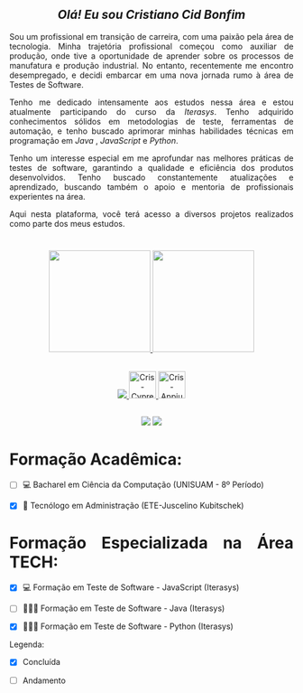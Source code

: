 <span align="center">


## *Olá! Eu sou Cristiano Cid Bonfim*

</span>

<span align="justify">
  
Sou um profissional em transição de carreira, com uma paixão pela área de tecnologia. Minha trajetória profissional começou como auxiliar de produção, onde tive a oportunidade de aprender sobre os processos de manufatura e produção industrial. No entanto, recentemente me encontro desempregado, e decidi embarcar em uma nova jornada rumo à área de Testes de Software.

Tenho me dedicado intensamente aos estudos nessa área e estou atualmente participando do curso da *Iterasys*. Tenho adquirido conhecimentos sólidos em metodologias de teste, ferramentas de automação, e tenho buscado aprimorar minhas habilidades técnicas em programação em *Java* , *JavaScript* e *Python*.

Tenho um interesse especial em me aprofundar nas melhores práticas de testes de software, garantindo a qualidade e eficiência dos produtos desenvolvidos. Tenho buscado constantemente atualizações e aprendizado, buscando também o apoio e mentoria de profissionais experientes na área.

Aqui nesta plataforma, você terá acesso a diversos projetos realizados como parte dos meus estudos.
  
</span>

#


<span align="center">
  
<div align="center">
  <a href="https://github.com/cristianocid">
  <img height="180em" src="https://github-readme-stats.vercel.app/api?username=cristianocid&show_icons=true&theme=codeSTACKr"/>
  <img height="180em" src="https://github-readme-stats.vercel.app/api/top-langs/?username=cristianocid&layout=compact&langs_count=7&theme=codeSTACKr"/>
</div>
<div style="display: inline_block"><br>
<p align="center">
  <a href="https://skillicons.dev">
    <img src="https://skillicons.dev/icons?i=js,java,python,azure,git,gherkin,jest,maven,selenium,postman" />
    <img  alt="Cris-Cypress" height="48" width="48" src="https://photos.angel.co/startups/i/990472-43c41394544e7735e11b2221809f2497-medium_jpg.jpg?buster=1626384156">
    <img  alt="Cris-Appium" height="48" width="48" src="https://th.bing.com/th/id/OIP.irnDDI0VgqKjkrTVrMTe4QAAAA?pid=ImgDet&rs=1">
  </a>
</p>          
</div>
  
  ##
 
<div> 
  <a href="https://www.linkedin.com/in/cristiano-cid-bonfim/" target="_blank"><img src="https://img.shields.io/badge/-LinkedIn-%230077B5?style=for-the-badge&logo=linkedin&logoColor=white" target="_blank"></a> 
  <a href = "mailto:cristianobonfim@souunisuam.com.br"><img src="https://img.shields.io/badge/-Gmail-%23333?style=for-the-badge&logo=gmail&logoColor=white" target="_blank"></a> 
</div>
  </span>
  

  
<span align="justify">
 
# Formação Acadêmica:

- [ ] 💻  Bacharel em Ciência da Computação (UNISUAM - 8º Período)

- [x] 💼  Tecnólogo em Administração (ETE-Juscelino Kubitschek)



# Formação Especializada na Área TECH:

- [x] 💻  Formação em Teste de Software - JavaScript (Iterasys)
  
- [ ] 👩🏻‍💻  Formação em Teste de Software - Java (Iterasys)
  
- [x] 👩🏻‍💻  Formação em Teste de Software - Python (Iterasys)

 
 
Legenda:
  
- [x] Concluída
  
- [ ] Andamento
  
</span>
